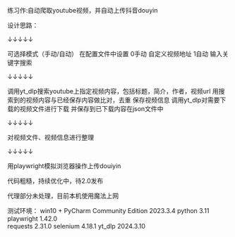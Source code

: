 
练习作:自动爬取youtube视频，并自动上传抖音douyin


设计思路：

↓↓↓↓↓

可选择模式（手动/自动）
在配置文件中设置
0手动  自定义视频地址
1自动  输入关键字搜索

↓↓↓↓↓

调用yt_dlp搜索youtube上指定视频内容，包括标题，简介，作者，视频url
用搜索到的视频内容与已经保存内容做比对，去重
保存视频信息
调用yt_dlp对需要下载的视频文件进行下载
并保存到已下载内容在json文件中

↓↓↓↓↓

对视频文件、视频信息进行整理

↓↓↓↓↓

用playwright模拟浏览器操作上传douiyin


代码粗糙，持续优化中，待2.0发布

代理部分未处理，目前本机使用魔法上网



测试环境：
win10 + PyCharm Community Edition 2023.3.4
python       3.11
playwright   1.42.0  
requests     2.31.0
selenium     4.18.1
yt_dlp       2024.3.10 
